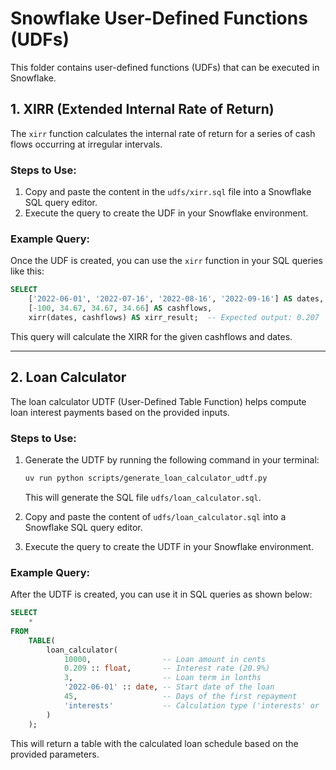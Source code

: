 # Snowflake User-Defined Functions (UDFs)

This folder contains user-defined functions (UDFs) that can be executed in Snowflake.

## 1. XIRR (Extended Internal Rate of Return)

The `xirr` function calculates the internal rate of return for a series of cash flows occurring at irregular intervals.

### Steps to Use:
1. Copy and paste the content in the `udfs/xirr.sql` file into a Snowflake SQL query editor.
2. Execute the query to create the UDF in your Snowflake environment.

### Example Query:
Once the UDF is created, you can use the `xirr` function in your SQL queries like this:

```sql
SELECT
    ['2022-06-01', '2022-07-16', '2022-08-16', '2022-09-16'] AS dates,
    [-100, 34.67, 34.67, 34.66] AS cashflows,
    xirr(dates, cashflows) AS xirr_result;  -- Expected output: 0.207
```

This query will calculate the XIRR for the given cashflows and dates.

---

## 2. Loan Calculator

The loan calculator UDTF (User-Defined Table Function) helps compute loan interest payments based on the provided inputs.

### Steps to Use:
1. Generate the UDTF by running the following command in your terminal:

    ```bash
    uv run python scripts/generate_loan_calculator_udtf.py
    ```

    This will generate the SQL file `udfs/loan_calculator.sql`.

2. Copy and paste the content of `udfs/loan_calculator.sql` into a Snowflake SQL query editor.
3. Execute the query to create the UDTF in your Snowflake environment.

### Example Query:
After the UDTF is created, you can use it in SQL queries as shown below:

```sql
SELECT
    *
FROM
    TABLE(
        loan_calculator(
            10000,                -- Loan amount in cents
            0.209 :: float,       -- Interest rate (20.9%)
            3,                    -- Loan term in lonths
            '2022-06-01' :: date, -- Start date of the loan
            45,                   -- Days of the first repayment
            'interests'           -- Calculation type ('interests' or 'base_fees')
        )
    );
```

This will return a table with the calculated loan schedule based on the provided parameters.